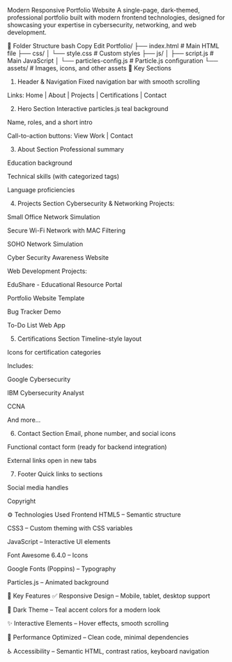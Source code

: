 Modern Responsive Portfolio Website
A single-page, dark-themed, professional portfolio built with modern frontend technologies, designed for showcasing your expertise in cybersecurity, networking, and web development.

📁 Folder Structure
bash
Copy
Edit
Portfolio/
├── index.html                # Main HTML file
├── css/
│   └── style.css             # Custom styles
├── js/
│   ├── script.js             # Main JavaScript
│   └── particles-config.js  # Particle.js configuration
└── assets/                   # Images, icons, and other assets
🧱 Key Sections
1. Header & Navigation
Fixed navigation bar with smooth scrolling

Links: Home | About | Projects | Certifications | Contact

2. Hero Section
Interactive particles.js teal background

Name, roles, and a short intro

Call-to-action buttons: View Work | Contact

3. About Section
Professional summary

Education background

Technical skills (with categorized tags)

Language proficiencies

4. Projects Section
Cybersecurity & Networking Projects:

Small Office Network Simulation

Secure Wi-Fi Network with MAC Filtering

SOHO Network Simulation

Cyber Security Awareness Website

Web Development Projects:

EduShare - Educational Resource Portal

Portfolio Website Template

Bug Tracker Demo

To-Do List Web App

5. Certifications Section
Timeline-style layout

Icons for certification categories

Includes:

Google Cybersecurity

IBM Cybersecurity Analyst

CCNA

And more...

6. Contact Section
Email, phone number, and social icons

Functional contact form (ready for backend integration)

External links open in new tabs

7. Footer
Quick links to sections

Social media handles

Copyright

⚙ Technologies Used
Frontend
HTML5 – Semantic structure

CSS3 – Custom theming with CSS variables

JavaScript – Interactive UI elements

Font Awesome 6.4.0 – Icons

Google Fonts (Poppins) – Typography

Particles.js – Animated background

📱 Key Features
✅ Responsive Design – Mobile, tablet, desktop support

🌙 Dark Theme – Teal accent colors for a modern look

✨ Interactive Elements – Hover effects, smooth scrolling

🚀 Performance Optimized – Clean code, minimal dependencies

♿ Accessibility – Semantic HTML, contrast ratios, keyboard navigation
